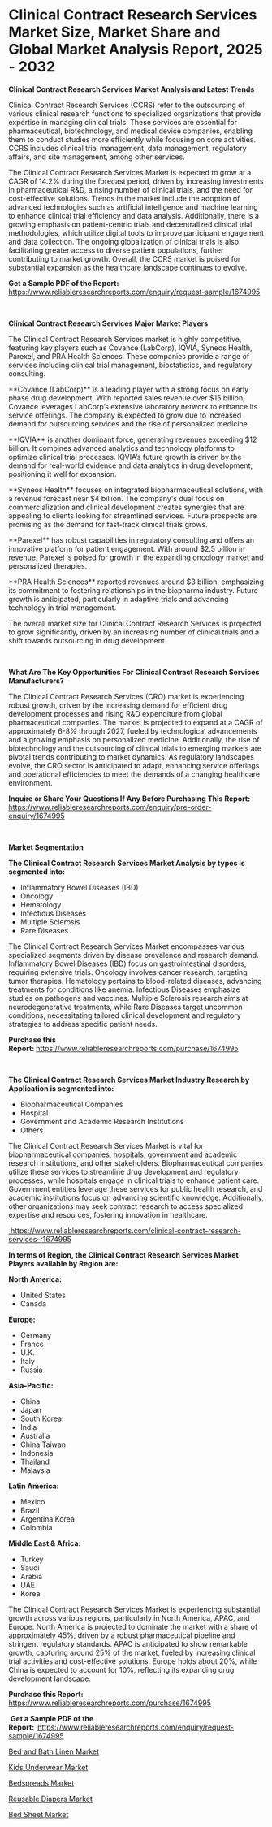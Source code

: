 <p><h1>Clinical Contract Research Services Market Size, Market Share and Global Market Analysis Report, 2025 - 2032</h1></p><p><strong>Clinical Contract Research Services Market Analysis and Latest Trends</strong></p>
<p><p>Clinical Contract Research Services (CCRS) refer to the outsourcing of various clinical research functions to specialized organizations that provide expertise in managing clinical trials. These services are essential for pharmaceutical, biotechnology, and medical device companies, enabling them to conduct studies more efficiently while focusing on core activities. CCRS includes clinical trial management, data management, regulatory affairs, and site management, among other services.</p><p>The Clinical Contract Research Services Market is expected to grow at a CAGR of 14.2% during the forecast period, driven by increasing investments in pharmaceutical R&D, a rising number of clinical trials, and the need for cost-effective solutions. Trends in the market include the adoption of advanced technologies such as artificial intelligence and machine learning to enhance clinical trial efficiency and data analysis. Additionally, there is a growing emphasis on patient-centric trials and decentralized clinical trial methodologies, which utilize digital tools to improve participant engagement and data collection. The ongoing globalization of clinical trials is also facilitating greater access to diverse patient populations, further contributing to market growth. Overall, the CCRS market is poised for substantial expansion as the healthcare landscape continues to evolve.</p></p>
<p><strong>Get a Sample PDF of the Report:&nbsp;</strong> <a href="https://www.reliableresearchreports.com/enquiry/request-sample/1674995?utm_campaign=24&utm_medium=2&utm_source=Github&utm_content=ia&utm_term=25032025&utm_id=clinical-contract-research-services">https://www.reliableresearchreports.com/enquiry/request-sample/1674995</a></p>
<p>&nbsp;</p>
<p><strong>Clinical Contract Research Services Major Market Players</strong></p>
<p><p>The Clinical Contract Research Services market is highly competitive, featuring key players such as Covance (LabCorp), IQVIA, Syneos Health, Parexel, and PRA Health Sciences. These companies provide a range of services including clinical trial management, biostatistics, and regulatory consulting.</p><p>**Covance (LabCorp)** is a leading player with a strong focus on early phase drug development. With reported sales revenue over $15 billion, Covance leverages LabCorp’s extensive laboratory network to enhance its service offerings. The company is expected to grow due to increased demand for outsourcing services and the rise of personalized medicine.</p><p>**IQVIA** is another dominant force, generating revenues exceeding $12 billion. It combines advanced analytics and technology platforms to optimize clinical trial processes. IQVIA’s future growth is driven by the demand for real-world evidence and data analytics in drug development, positioning it well for expansion.</p><p>**Syneos Health** focuses on integrated biopharmaceutical solutions, with a revenue forecast near $4 billion. The company's dual focus on commercialization and clinical development creates synergies that are appealing to clients looking for streamlined services. Future prospects are promising as the demand for fast-track clinical trials grows.</p><p>**Parexel** has robust capabilities in regulatory consulting and offers an innovative platform for patient engagement. With around $2.5 billion in revenue, Parexel is poised for growth in the expanding oncology market and personalized therapies.</p><p>**PRA Health Sciences** reported revenues around $3 billion, emphasizing its commitment to fostering relationships in the biopharma industry. Future growth is anticipated, particularly in adaptive trials and advancing technology in trial management.</p><p>The overall market size for Clinical Contract Research Services is projected to grow significantly, driven by an increasing number of clinical trials and a shift towards outsourcing in drug development.</p></p>
<p>&nbsp;</p>
<p><strong>What Are The Key Opportunities For Clinical Contract Research Services Manufacturers?</strong></p>
<p><p>The Clinical Contract Research Services (CRO) market is experiencing robust growth, driven by the increasing demand for efficient drug development processes and rising R&D expenditure from global pharmaceutical companies. The market is projected to expand at a CAGR of approximately 6-8% through 2027, fueled by technological advancements and a growing emphasis on personalized medicine. Additionally, the rise of biotechnology and the outsourcing of clinical trials to emerging markets are pivotal trends contributing to market dynamics. As regulatory landscapes evolve, the CRO sector is anticipated to adapt, enhancing service offerings and operational efficiencies to meet the demands of a changing healthcare environment.</p></p>
<p><strong>Inquire or Share Your Questions If Any Before Purchasing This Report:</strong> <a href="https://www.reliableresearchreports.com/enquiry/pre-order-enquiry/1674995?utm_campaign=24&utm_medium=2&utm_source=Github&utm_content=ia&utm_term=25032025&utm_id=clinical-contract-research-services">https://www.reliableresearchreports.com/enquiry/pre-order-enquiry/1674995</a></p>
<p>&nbsp;</p>
<p><strong>Market Segmentation</strong></p>
<p><strong>The Clinical Contract Research Services Market Analysis by types is segmented into:</strong></p>
<p><ul><li>Inflammatory Bowel Diseases (IBD)</li><li>Oncology</li><li>Hematology</li><li>Infectious Diseases</li><li>Multiple Sclerosis</li><li>Rare Diseases</li></ul></p>
<p><p>The Clinical Contract Research Services Market encompasses various specialized segments driven by disease prevalence and research demand. Inflammatory Bowel Diseases (IBD) focus on gastrointestinal disorders, requiring extensive trials. Oncology involves cancer research, targeting tumor therapies. Hematology pertains to blood-related diseases, advancing treatments for conditions like anemia. Infectious Diseases emphasize studies on pathogens and vaccines. Multiple Sclerosis research aims at neurodegenerative treatments, while Rare Diseases target uncommon conditions, necessitating tailored clinical development and regulatory strategies to address specific patient needs.</p></p>
<p><strong>Purchase this Report:&nbsp;</strong><a href="https://www.reliableresearchreports.com/purchase/1674995?utm_campaign=24&utm_medium=2&utm_source=Github&utm_content=ia&utm_term=25032025&utm_id=clinical-contract-research-services">https://www.reliableresearchreports.com/purchase/1674995</a></p>
<p>&nbsp;</p>
<p><strong>The Clinical Contract Research Services Market Industry Research by Application is segmented into:</strong></p>
<p><ul><li>Biopharmaceutical Companies</li><li>Hospital</li><li>Government and Academic Research Institutions</li><li>Others</li></ul></p>
<p><p>The Clinical Contract Research Services Market is vital for biopharmaceutical companies, hospitals, government and academic research institutions, and other stakeholders. Biopharmaceutical companies utilize these services to streamline drug development and regulatory processes, while hospitals engage in clinical trials to enhance patient care. Government entities leverage these services for public health research, and academic institutions focus on advancing scientific knowledge. Additionally, other organizations may seek contract research to access specialized expertise and resources, fostering innovation in healthcare.</p></p>
<p><a href="https://www.reliableresearchreports.com/clinical-contract-research-services-r1674995?utm_campaign=24&utm_medium=2&utm_source=Github&utm_content=ia&utm_term=25032025&utm_id=clinical-contract-research-services">&nbsp;https://www.reliableresearchreports.com/clinical-contract-research-services-r1674995</a></p>
<p><strong>In terms of Region, the Clinical Contract Research Services Market Players available by Region are:</strong></p>
<p>
    <p> <strong> North America: </strong>
        <ul>
            <li>United States</li>
            <li>Canada</li>
        </ul>
        </p> 
    <p> <strong> Europe: </strong>
        <ul>
            <li>Germany</li>
            <li>France</li>
            <li>U.K.</li>
            <li>Italy</li>
            <li>Russia</li>
        </ul>
        </p> 
    <p> <strong> Asia-Pacific: </strong>
        <ul>
            <li>China</li>
            <li>Japan</li>
            <li>South Korea</li>
            <li>India</li>
            <li>Australia</li>
            <li>China Taiwan</li>
            <li>Indonesia</li>
            <li>Thailand</li>
            <li>Malaysia</li>
        </ul>
        </p> 
    <p> <strong> Latin America: </strong>
        <ul>
            <li>Mexico</li>
            <li>Brazil</li>
            <li>Argentina Korea</li>
            <li>Colombia</li>
        </ul>
        </p> 
    <p> <strong> Middle East & Africa: </strong>
        <ul>
            <li>Turkey</li>
            <li>Saudi</li>
            <li>Arabia</li>
            <li>UAE</li>
            <li>Korea</li>
        </ul>
    </p>
    </p>
<p><p>The Clinical Contract Research Services Market is experiencing substantial growth across various regions, particularly in North America, APAC, and Europe. North America is projected to dominate the market with a share of approximately 45%, driven by a robust pharmaceutical pipeline and stringent regulatory standards. APAC is anticipated to show remarkable growth, capturing around 25% of the market, fueled by increasing clinical trial activities and cost-effective solutions. Europe holds about 20%, while China is expected to account for 10%, reflecting its expanding drug development landscape.</p></p>
<p><strong>Purchase this Report: </strong><a href="https://www.reliableresearchreports.com/purchase/1674995?utm_campaign=24&utm_medium=2&utm_source=Github&utm_content=ia&utm_term=25032025&utm_id=clinical-contract-research-services">https://www.reliableresearchreports.com/purchase/1674995</a></p>
<p>&nbsp;<strong>Get a Sample PDF of the Report:&nbsp;&nbsp;</strong><a href="https://www.reliableresearchreports.com/enquiry/request-sample/1674995?utm_campaign=24&utm_medium=2&utm_source=Github&utm_content=ia&utm_term=25032025&utm_id=clinical-contract-research-services">https://www.reliableresearchreports.com/enquiry/request-sample/1674995</a></p>
<p><strong></strong></p>
<p><p><a href="https://github.com/amagloeaad54/Market-Research-Report-List-1/blob/main/bed-and-bath-linen-market.md?utm_campaign=24&utm_medium=2&utm_source=Github&utm_content=ia&utm_term=25032025&utm_id=clinical-contract-research-services">Bed and Bath Linen Market</a></p><p><a href="https://github.com/oeungcolesh0/Market-Research-Report-List-1/blob/main/kids-underwear-market.md?utm_campaign=24&utm_medium=2&utm_source=Github&utm_content=ia&utm_term=25032025&utm_id=clinical-contract-research-services">Kids Underwear Market</a></p><p><a href="https://github.com/porstgowinjq/Market-Research-Report-List-1/blob/main/bedspreads-market.md?utm_campaign=24&utm_medium=2&utm_source=Github&utm_content=ia&utm_term=25032025&utm_id=clinical-contract-research-services">Bedspreads Market</a></p><p><a href="https://github.com/chaiszepkadk/Market-Research-Report-List-1/blob/main/reusable-diapers-market.md?utm_campaign=24&utm_medium=2&utm_source=Github&utm_content=ia&utm_term=25032025&utm_id=clinical-contract-research-services">Reusable Diapers Market</a></p><p><a href="https://github.com/blauetrelawz/Market-Research-Report-List-1/blob/main/bed-sheet-market.md?utm_campaign=24&utm_medium=2&utm_source=Github&utm_content=ia&utm_term=25032025&utm_id=clinical-contract-research-services">Bed Sheet Market</a></p></p>